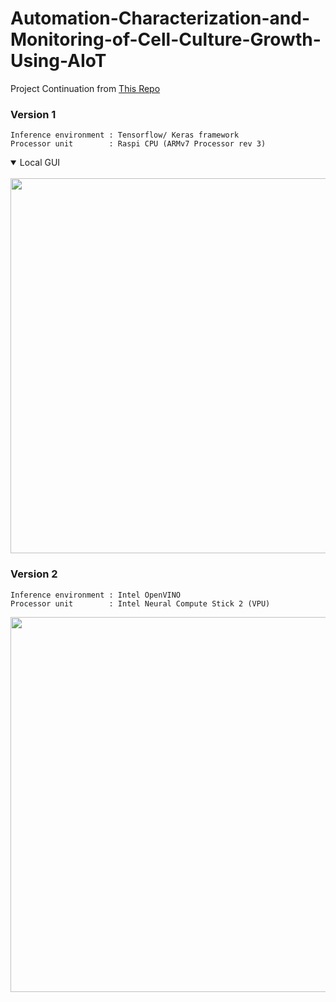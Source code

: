 # Automation-Characterization-and-Monitoring-of-Cell-Culture-Growth-Using-AIoT
Project Continuation from [This Repo](https://github.com/Fyzie/Autonomous-Cell-Counting-and-Handling)
### Version 1
```
Inference environment : Tensorflow/ Keras framework   
Processor unit        : Raspi CPU (ARMv7 Processor rev 3)
```
<details open>
<summary>Local GUI</summary>
<br>
<img src="https://user-images.githubusercontent.com/76240694/200532356-0d42cbda-1155-4b6e-af7b-5ab82a9d6e45.png" width="600">
</details>

### Version 2
```
Inference environment : Intel OpenVINO   
Processor unit        : Intel Neural Compute Stick 2 (VPU)
```
<img src="https://user-images.githubusercontent.com/76240694/200306093-427eb8bd-43b6-4e2d-aa3d-1f17e04d9063.png" width="600">
